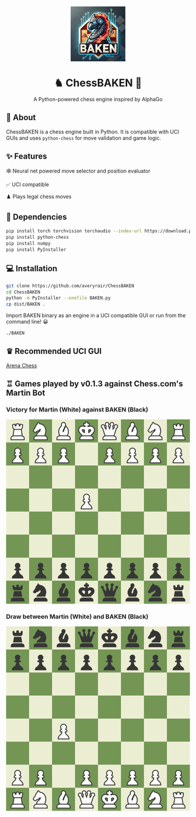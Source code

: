<p align="center">
  <img src="Images/BaconHorse.webp" width="150" height="150" />
</p>

<h1 align="center">♞ ChessBAKEN 🥓</h1>

<p align="center">
  A Python-powered chess engine inspired by AlphaGo
  <br />
</p>

#### 

## 📌 About

ChessBAKEN is a chess engine built in Python. It is compatible with UCI GUIs and uses `python-chess` for move validation and game logic. 

## ✨ Features

🕸️ Neural net powered move selector and position evaluator  

✅ UCI compatible

♟️ Plays legal chess moves  

## 🚀 Dependencies
```sh
pip install torch torchvision torchaudio --index-url https://download.pytorch.org/whl/cpu
pip install python-chess
pip install numpy
pip install PyInstaller
```

## 💻 Installation 
```sh
git clone https://github.com/averyrair/ChessBAKEN
cd ChessBAKEN
python -m PyInstaller --onefile BAKEN.py
cp dist/BAKEN .
```
Import BAKEN binary as an engine in a UCI compatible GUI or run from the command line! 😀
```sh
./BAKEN
```

## ♛ Recommended UCI GUI
[Arena Chess](http://www.playwitharena.de/downloads/arena_3.5.1.zip)

## ♖ Games played by v0.1.3 against Chess.com's Martin Bot
### Victory for Martin (White) against BAKEN (Black)
![Chess Board](/Images/Martin%20vs%20BAKEN%20(Game%201).gif)
### Draw between Martin (White) and BAKEN (Black)
![Chess Board](/Images/Martin%20vs%20BAKEN%20(Game%202).gif)

